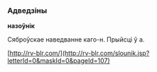 ### Адведзіны
**назоўнік**

Сяброўскае наведванне каго-н. Прыйсці ў а.

<a rel="author">[http://rv-blr.com/](http://rv-blr.com/slounik.jsp?letterId=0&maskId=0&pageId=107)</a>
